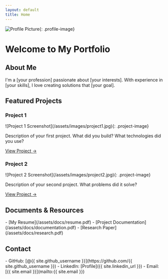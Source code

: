 ```yaml
---
layout: default
title: Home
---
```


![Profile Picture](/assets/images/profile.jpg){: .profile-image}

# Welcome to My Portfolio

## About Me
<div class="featured-content">
I'm a [your profession] passionate about [your interests]. With experience in [your skills], I love creating solutions that [your goal].
</div>

## Featured Projects

<div class="project-container">
  <div class="featured-content">
    <h3>Project 1</h3>
    ![Project 1 Screenshot](/assets/images/project1.jpg){: .project-image}
    <p>Description of your first project. What did you build? What technologies did you use?</p>
    <a href="[project link]" class="custom-link">View Project →</a>
  </div>

  <div class="featured-content">
    <h3>Project 2</h3>
    ![Project 2 Screenshot](/assets/images/project2.jpg){: .project-image}
    <p>Description of your second project. What problems did it solve?</p>
    <a href="[project link]" class="custom-link">View Project →</a>
  </div>
</div>

## Documents & Resources
<div class="document-container">
  - [My Resume](/assets/docs/resume.pdf)
  - [Project Documentation](/assets/docs/documentation.pdf)
  - [Research Paper](/assets/docs/research.pdf)
</div>

## Contact
<div class="featured-content">
  - GitHub: [@{{ site.github_username }}](https://github.com/{{ site.github_username }})
  - LinkedIn: [Profile]({{ site.linkedin_url }})
  - Email: [{{ site.email }}](mailto:{{ site.email }})
</div>
